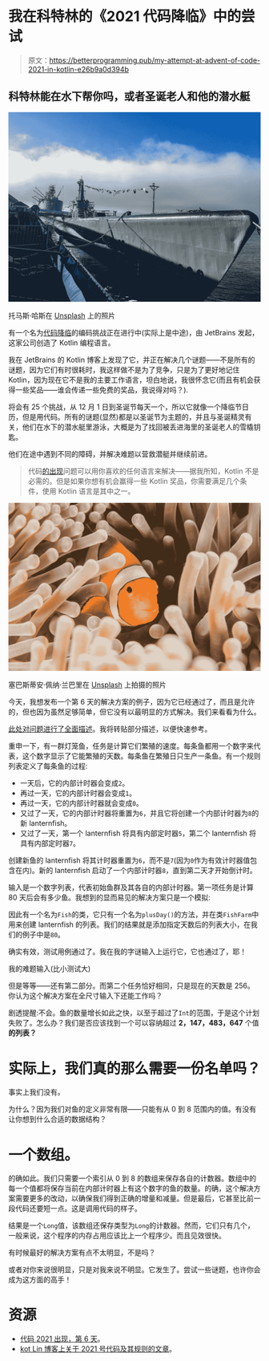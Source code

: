 # 我在科特林的《2021 代码降临》中的尝试

> 原文：<https://betterprogramming.pub/my-attempt-at-advent-of-code-2021-in-kotlin-e26b9a0d394b>

## 科特林能在水下帮你吗，或者圣诞老人和他的潜水艇

![](img/c0348ec8c7288e58ed650d9d85517c8f.png)

托马斯·哈斯在 [Unsplash](https://unsplash.com?utm_source=medium&utm_medium=referral) 上的照片

有一个名为[代码降临](https://adventofcode.com/2021)的编码挑战正在进行中(实际上是中途)，由 JetBrains 发起，这家公司创造了 Kotlin 编程语言。

我在 JetBrains 的 Kotlin 博客上发现了它，并正在解决几个谜题——不是所有的谜题，因为它们有时很耗时，我这样做不是为了竞争，只是为了更好地记住 Kotlin，因为现在它不是我的主要工作语言，坦白地说，我很怀念它(而且有机会获得一些奖品——谁会传递一些免费的奖品，我说得对吗？).

将会有 25 个挑战，从 12 月 1 日到圣诞节每天一个，所以它就像一个降临节日历，但是用代码。所有的谜题(显然)都是以圣诞节为主题的，并且与圣诞精灵有关，他们在水下的潜水艇里游泳，大概是为了找回被丢进海里的圣诞老人的雪橇钥匙。

他们在途中遇到不同的障碍，并解决难题以营救潜艇并继续前进。

> 代码[的出现](https://adventofcode.com/2021/)问题可以用你喜欢的任何语言来解决——据我所知，Kotlin 不是必需的。但是如果你想有机会赢得一些 Kotlin 奖品，你需要满足几个条件，使用 Kotlin 语言是其中之一。

![](img/c3ec99dc3060345e58dcbceb5aa69acd.png)

塞巴斯蒂安·佩纳·兰巴里在 [Unsplash](https://unsplash.com?utm_source=medium&utm_medium=referral) 上拍摄的照片

今天，我想发布一个第 6 天的解决方案的例子，因为它已经通过了，而且是允许的，但也因为虽然足够简单，但它没有以最明显的方式解决。我们来看看为什么。

[此处对问题进行了全面描述](https://adventofcode.com/2021/day/6)。我将转贴部分描述，以便快速参考。

重申一下，有一群灯笼鱼，任务是计算它们繁殖的速度。每条鱼都用一个数字来代表，这个数字显示了它能繁殖的天数。每条鱼在繁殖日只生产一条鱼。有一个规则列表定义了每条鱼的过程:

*   一天后，它的内部计时器会变成`2`。
*   再过一天，它的内部计时器会变成`1`。
*   再过一天，它的内部计时器就会变成`0`。
*   又过了一天，它的内部计时器将重置为`6`，并且它将创建一个内部计时器为`8`的新 lanternfish。
*   又过了一天，第一个 lanternfish 将具有内部定时器`5`，第二个 lanternfish 将具有内部定时器`7`。

创建新鱼的 lanternfish 将其计时器重置为`6`，而不是`7`(因为`0`作为有效计时器值包含在内)。新的 lanternfish 启动了一个内部计时器`8`，直到第二天才开始倒计时。

输入是一个数字列表，代表初始鱼群及其各自的内部计时器。第一项任务是计算 80 天后会有多少鱼。我想到的显而易见的解决方案只是一个模拟:

因此有一个名为`Fish`的类，它只有一个名为`plusDay()`的方法，并在类`FishFarm`中用来创建 lanternfish 的列表。我们的结果就是添加指定天数后的列表大小，在我们的例子中是`80`。

确实有效，测试用例通过了。我在我的字谜输入上运行它，它也通过了，耶！

我的难题输入(比小测试大)

但是等等——还有第二部分。而第二个任务恰好相同，只是现在的天数是 256。你认为这个解决方案在全尺寸输入下还能工作吗？

剧透提醒:不会。鱼的数量增长如此之快，以至于超过了`Int`的范围，于是这个计划失败了。怎么办？我们是否应该找到一个可以容纳超过 **2，147，483，647** 个值**的列表？**

# 实际上，我们真的那么需要一份名单吗？

事实上我们没有。

为什么？因为我们对鱼的定义非常有限——只能有从 0 到 8 范围内的值。有没有让你想到什么合适的数据结构？

# 一个数组。

的确如此。我们只需要一个索引从 0 到 8 的数组来保存各自的计数器。数组中的每一个值都将保存当前在内部计时器上有这个数字的鱼的数量。的确，这个解决方案需要更多的改动，以确保我们得到正确的增量和减量。但是最后，它甚至比前一段代码还要短一点。这是调用代码的样子。

结果是一个`Long`值，该数组还保存类型为`Long`的计数器。然而，它们只有几个，一般来说，这个程序的内存占用应该比上一个程序少。而且见效很快。

有时候最好的解决方案有点不太明显，不是吗？

或者对你来说很明显，只是对我来说不明显。它发生了。尝试一些谜题，也许你会成为这方面的高手！

# 资源

*   [代码 2021 出现，第 6 天](https://adventofcode.com/2021/day/6)。
*   [kot Lin 博客上关于 2021 号代码及其规则的文章](https://blog.jetbrains.com/kotlin/2021/11/advent-of-code-2021-in-kotlin/)。